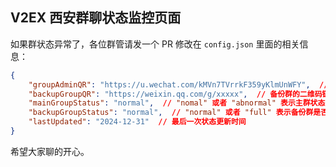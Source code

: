 ## V2EX 西安群聊状态监控页面

如果群状态异常了，各位群管请发一个 PR 修改在 `config.json` 里面的相关信息：

```json
{
    "groupAdminQR": "https://u.wechat.com/kMVn7TVrrkF359yKlmUnWFY",  // 群管理的联系方式
    "backupGroupQR": "https://weixin.qq.com/g/xxxxx",  // 备份群的二维码链接
    "mainGroupStatus": "normal",  // "nomal" 或者 "abnormal" 表示主群状态正常或是不正常
    "backupGroupStatus": "normal",  // "normal" 或者 "full" 表示备份群是否已达 200 人上限
    "lastUpdated": "2024-12-31"  // 最后一次状态更新时间
}
```

希望大家聊的开心。
